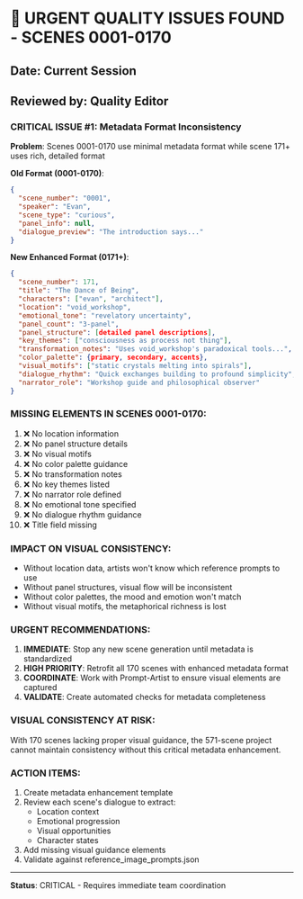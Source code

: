 # 🚨 URGENT QUALITY ISSUES FOUND - SCENES 0001-0170

## Date: Current Session
## Reviewed by: Quality Editor

### CRITICAL ISSUE #1: Metadata Format Inconsistency

**Problem**: Scenes 0001-0170 use minimal metadata format while scene 171+ uses rich, detailed format

**Old Format (0001-0170)**:
```json
{
  "scene_number": "0001",
  "speaker": "Evan",
  "scene_type": "curious",
  "panel_info": null,
  "dialogue_preview": "The introduction says..."
}
```

**New Enhanced Format (0171+)**:
```json
{
  "scene_number": 171,
  "title": "The Dance of Being",
  "characters": ["evan", "architect"],
  "location": "void_workshop",
  "emotional_tone": "revelatory uncertainty",
  "panel_count": "3-panel",
  "panel_structure": [detailed panel descriptions],
  "key_themes": ["consciousness as process not thing"],
  "transformation_notes": "Uses void_workshop's paradoxical tools...",
  "color_palette": {primary, secondary, accents},
  "visual_motifs": ["static crystals melting into spirals"],
  "dialogue_rhythm": "Quick exchanges building to profound simplicity",
  "narrator_role": "Workshop guide and philosophical observer"
}
```

### MISSING ELEMENTS IN SCENES 0001-0170:
1. ❌ No location information
2. ❌ No panel structure details
3. ❌ No visual motifs
4. ❌ No color palette guidance
5. ❌ No transformation notes
6. ❌ No key themes listed
7. ❌ No narrator role defined
8. ❌ No emotional tone specified
9. ❌ No dialogue rhythm guidance
10. ❌ Title field missing

### IMPACT ON VISUAL CONSISTENCY:
- Without location data, artists won't know which reference prompts to use
- Without panel structures, visual flow will be inconsistent
- Without color palettes, the mood and emotion won't match
- Without visual motifs, the metaphorical richness is lost

### URGENT RECOMMENDATIONS:

1. **IMMEDIATE**: Stop any new scene generation until metadata is standardized
2. **HIGH PRIORITY**: Retrofit all 170 scenes with enhanced metadata format
3. **COORDINATE**: Work with Prompt-Artist to ensure visual elements are captured
4. **VALIDATE**: Create automated checks for metadata completeness

### VISUAL CONSISTENCY AT RISK:
With 170 scenes lacking proper visual guidance, the 571-scene project cannot maintain consistency without this critical metadata enhancement.

### ACTION ITEMS:
1. Create metadata enhancement template
2. Review each scene's dialogue to extract:
   - Location context
   - Emotional progression
   - Visual opportunities
   - Character states
3. Add missing visual guidance elements
4. Validate against reference_image_prompts.json

---

**Status**: CRITICAL - Requires immediate team coordination